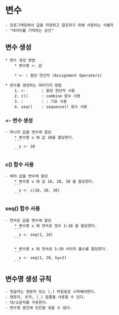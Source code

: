 # 변수
    - 프로그래밍에서 값을 저장하고 참조하기 위해 사용하는 식별자
    - "데이터를 기억하는 공간"

## 변수 생성
    * 변수 생성 방법
        * 변수명 <- 값

        * <- : 할당 연산자 (Assignment Operators)

    * 변수를 생성하는 여러가지 방법
        1. <-       : 할당 연산자 사용
        2. c()      : combine 함수 사용
        3. :        : : 기호 사용
        4. seq()    : sequence() 함수 사용

### <- 변수 생성
    - 하나의 값을 변수에 할당
        * 변수명 x 에 값 10을 할당한다.
        ```
          x <- 10
        ```

### c() 함수 사용
    - 여러 값을 변수에 할당
        * 변수명 x 에 값 10, 20, 30 을 할당한다.
        ```
          x <- c(10, 20, 30)
        ```

### seq() 함수 사용
    - 연속된 값을 변수에 할당
        * 변수명 x 에 연속된 정수 1~10 을 할당한다.
        ```
          x <- seq(1, 10)
        ```

        * 변수명 x 에 연속된 1~20 사이의 홀수를 할당한다.
        ```
          x <- seq(1, 20, by=2)
        ```

## 변수명 생성 규칙
    - 첫글자는 영문자 또는 (.) 마침표로 시작해야한다.
    - 영문자, 숫자, (_) 밑줄을 사용할 수 있다.
    - 대/소문자를 구분한다.
    - 변수명 중간에 빈칸을 넣을 수 없다.